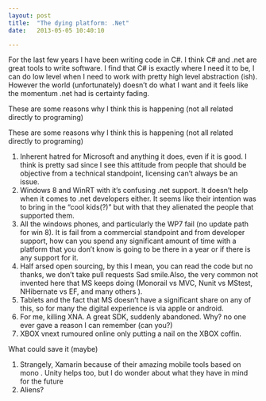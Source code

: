 ```yaml
---
layout: post
title:  "The dying platform: .Net"
date:   2013-05-05 10:40:10

---
```


For the last few years I have been writing code in C#. I think C# and .net are great tools to write software. I find that C# is exactly where I need it to be, I can do low level when I need to work with pretty high level abstraction (ish). However the world (unfortunately) doesn’t do what I want and it feels like the momentum .net had is certainty fading.

These are some reasons why I think this is happening (not all related directly to programing)

These are some reasons why I think this is happening (not all related directly to programing)

1. Inherent hatred for Microsoft and anything it does, even if it is good. I think is pretty sad since I see this attitude from people that should be objective from a technical standpoint, licensing can’t always be an issue.
2. Windows 8 and WinRT with it’s confusing .net support. It doesn’t help when it comes to .net developers either. It seems like their intention was to bring in the “cool kids(?)” but with that they alienated the people that supported them.
3. All the windows phones, and particularly the WP7 fail (no update path for win 8). It is fail from a commercial standpoint and from developer support, how can you spend any significant amount of time with a platform that you don’t know is going to be there in a year or if there is any support for it.
4. Half arsed open sourcing, by this I mean, you can read the code but no thanks, we don’t take pull requests Sad smile.Also, the very common not invented here that MS keeps doing (Monorail vs MVC, Nunit vs MStest, NHibernate vs EF, and many others ).
5. Tablets and the fact that MS doesn’t have a significant share on any of this, so for many the digital experience is via apple or android.
6. For me, killing XNA. A great SDK, suddenly abandoned. Why? no one ever gave a reason I can remember (can you?) 
7. XBOX vnext rumoured online only putting a nail on the XBOX coffin.

What could save it  (maybe)

1. Strangely, Xamarin because of their amazing mobile tools based on mono . Unity helps too, but I do wonder about what they have in mind for the future
2. Aliens?
